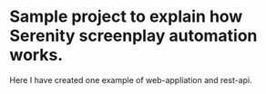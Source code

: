 # Sample project to explain how Serenity screenplay automation works.

Here I have created one example of web-appliation and rest-api. 
